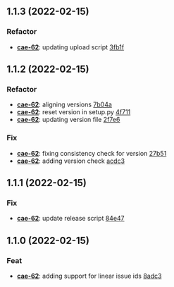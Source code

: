 ## 1.1.3 (2022-02-15)

### Refactor

- **[cae-62](https://linear.app/caesari/issue/cae-62)**: updating upload script [3fb1f](https://github.com/ThimDeveloper/cz-github-linear-conventional/commit/3fb1f22efce6e3fd0bad28b15c76f2e707a0327c)

## 1.1.2 (2022-02-15)

### Refactor

- **[cae-62](https://linear.app/caesari/issue/cae-62)**: aligning versions [7b04a](https://github.com/ThimDeveloper/cz-github-linear-conventional/commit/7b04a48e132b65bc9f4b3db4104a045d3a42bf55)
- **[cae-62](https://linear.app/caesari/issue/cae-62)**: reset version in setup.py [4f711](https://github.com/ThimDeveloper/cz-github-linear-conventional/commit/4f71151a3133cb433da95a39837269279eb58427)
- **[cae-62](https://linear.app/caesari/issue/cae-62)**: updating version file [2f7e6](https://github.com/ThimDeveloper/cz-github-linear-conventional/commit/2f7e6512525121ba9fee57b838999e7be92a3223)

### Fix

- **[cae-62](https://linear.app/caesari/issue/cae-62)**: fixing consistency check for version [27b51](https://github.com/ThimDeveloper/cz-github-linear-conventional/commit/27b5176765b69ec3452d8338c529a4af56d42925)
- **[cae-62](https://linear.app/caesari/issue/cae-62)**: adding version check [acdc3](https://github.com/ThimDeveloper/cz-github-linear-conventional/commit/acdc33a0fd04c7e21894ca25e9ff78deb38106c1)

## 1.1.1 (2022-02-15)

### Fix

- **[cae-62](https://linear.app/caesari/issue/cae-62)**: update release script [84e47](https://github.com/ThimDeveloper/cz-github-linear-conventional/commit/84e472dd861e1e561387321316528a08ff9cfd54)

## 1.1.0 (2022-02-15)

### Feat

- **[cae-62](https://linear.app/caesari/issue/cae-62)**: adding support for linear issue ids [8adc3](https://github.com/ThimDeveloper/cz-github-linear-conventional/commit/8adc39bc0cb35fff07f5c9c4b906b1b3eefd3f56)
